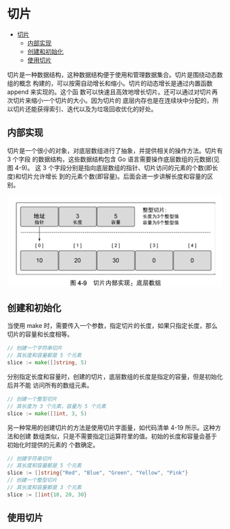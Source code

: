 # 切片

- [切片](#切片)
  - [内部实现](#内部实现)
  - [创建和初始化](#创建和初始化)
  - [使用切片](#使用切片)

切片是一种数据结构，这种数据结构便于使用和管理数据集合。切片是围绕动态数组的概念 构建的，可以按需自动增长和缩小。切片的动态增长是通过内置函数 append 来实现的。这个函 数可以快速且高效地增长切片。还可以通过对切片再次切片来缩小一个切片的大小。因为切片的 底层内存也是在连续块中分配的，所以切片还能获得索引、迭代以及为垃圾回收优化的好处。

## 内部实现

切片是一个很小的对象，对底层数组进行了抽象，并提供相关的操作方法。切片有 3 个字段 的数据结构，这些数据结构包含 Go 语言需要操作底层数组的元数据(见图 4-9)。
这 3 个字段分别是指向底层数组的指针、切片访问的元素的个数(即长度)和切片允许增长 到的元素个数(即容量)。后面会进一步讲解长度和容量的区别。

![](img/1_切片内部实现底层数组.png)

## 创建和初始化


当使用 make 时，需要传入一个参数，指定切片的长度，如果只指定长度，那么切片的容量和长度相等。

``` go
// 创建一个字符串切片
// 其长度和容量都是 5 个元素 
slice := make([]string, 5)
```


分别指定长度和容量时，创建的切片，底层数组的长度是指定的容量，但是初始化后并不能 访问所有的数组元素。

``` go
// 创建一个整型切片
// 其长度为 3 个元素，容量为 5 个元素 
slice := make([]int, 3, 5)
```

另一种常用的创建切片的方法是使用切片字面量，如代码清单 4-19 所示。这种方法和创建 数组类似，只是不需要指定[]运算符里的值。初始的长度和容量会基于初始化时提供的元素的 个数确定。


``` go
// 创建字符串切片
// 其长度和容量都是 5 个元素
slice := []string{"Red", "Blue", "Green", "Yellow", "Pink"}
// 创建一个整型切片
// 其长度和容量都是 3 个元素 
slice := []int{10, 20, 30}
```

## 使用切片

